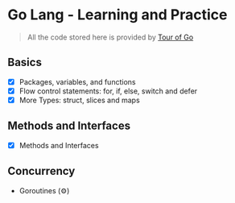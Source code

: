 # Go Lang - Learning and Practice

> All the code stored here is provided by [Tour of Go](https://tour.golang.org/list)

## Basics
- [x] Packages, variables, and functions
- [x] Flow control statements: for, if, else, switch and defer
- [x] More Types: struct, slices and maps

## Methods and Interfaces
- [x] Methods and Interfaces

## Concurrency
- Goroutines (⚙️)
